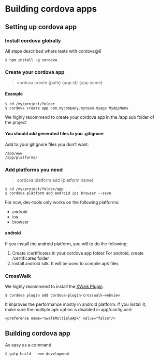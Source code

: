 # Building cordova apps

## Setting up cordova app

### Install cordova globally
All steps described where tests with cordova@6
```
$ npm install -g cordova

```

### Create your cordova app

> cordova create {path} {app id} {app name}


#### Example
```
$ cd /my/project/folder
$ cordova create app com.mycompany.myteam.myapp MyAppName

```

We highly recommend to create your cordova app in the /app sub folder of the project

#### You should add generated files to you .gitignore

Add to your gitignore files you don't want:
```
/app/www
/app/platforms/
```

### Add platforms you need

> cordova platform add {platform name}

```
$ cd /my/project/folder/app
$ cordova platform add android ios browser --save

```

For now, dev-tools only works on the following platforms:
* android
* ios
* browser


#### android
If you install the android platform, you will to do the following:
1. Create /certificates in your cordova app folder
For android, create /certificates folder
2. Install android sdk. It will be used to compile apk files


### CrossWalk
We highly recommend to install the
[XWalk Plugin](https://www.npmjs.com/package/cordova-plugin-crosswalk-webview/).

```
$ cordova plugin add cordova-plugin-crosswalk-webview

```
It improves the performance mostly in android platform.
If you install it, make sure the multiple apk option is disabled in app/config.xml:
```
<preference name="xwalkMultipleApk" value="false"/>
```

## Building cordova app
As easy as a command.
```
$ gulp build --env development
```
